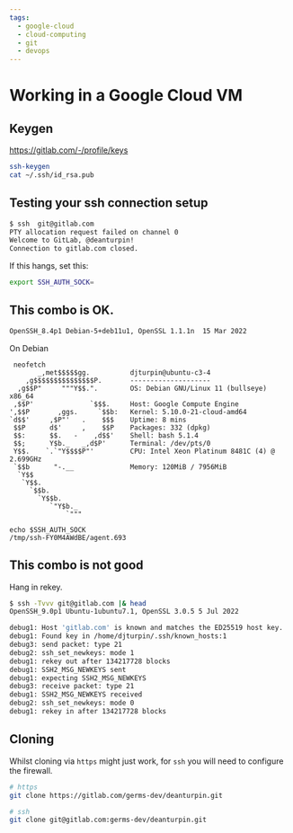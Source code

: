 ```yaml
---
tags:
  - google-cloud
  - cloud-computing
  - git
  - devops
---
```


# Working in a Google Cloud VM

## Keygen
https://gitlab.com/-/profile/keys

```bash
ssh-keygen
cat ~/.ssh/id_rsa.pub
```

## Testing your ssh connection setup

```bash
$ ssh  git@gitlab.com
PTY allocation request failed on channel 0
Welcome to GitLab, @deanturpin!
Connection to gitlab.com closed.
```

If this hangs, set this:

```bash
export SSH_AUTH_SOCK=
```

## This combo is OK.

```bash
OpenSSH_8.4p1 Debian-5+deb11u1, OpenSSL 1.1.1n  15 Mar 2022
```

On Debian

```
 neofetch
       _,met$$$$$gg.          djturpin@ubuntu-c3-4
    ,g$$$$$$$$$$$$$$$P.       --------------------
  ,g$$P"     """Y$$.".        OS: Debian GNU/Linux 11 (bullseye) x86_64
 ,$$P'              `$$$.     Host: Google Compute Engine
',$$P       ,ggs.     `$$b:   Kernel: 5.10.0-21-cloud-amd64
`d$$'     ,$P"'   .    $$$    Uptime: 8 mins
 $$P      d$'     ,    $$P    Packages: 332 (dpkg)
 $$:      $$.   -    ,d$$'    Shell: bash 5.1.4
 $$;      Y$b._   _,d$P'      Terminal: /dev/pts/0
 Y$$.    `.`"Y$$$$P"'         CPU: Intel Xeon Platinum 8481C (4) @ 2.699GHz
 `$$b      "-.__              Memory: 120MiB / 7956MiB
  `Y$$
   `Y$$.
     `$$b.
       `Y$$b.
          `"Y$b._
              `"""
```

```
echo $SSH_AUTH_SOCK
/tmp/ssh-FY0M4AWdBE/agent.693
```

## This combo is not good
Hang in rekey.

```bash
$ ssh -Tvvv git@gitlab.com |& head
OpenSSH_9.0p1 Ubuntu-1ubuntu7.1, OpenSSL 3.0.5 5 Jul 2022
```

```bash
debug1: Host 'gitlab.com' is known and matches the ED25519 host key.
debug1: Found key in /home/djturpin/.ssh/known_hosts:1
debug3: send packet: type 21
debug2: ssh_set_newkeys: mode 1
debug1: rekey out after 134217728 blocks
debug1: SSH2_MSG_NEWKEYS sent
debug1: expecting SSH2_MSG_NEWKEYS
debug3: receive packet: type 21
debug1: SSH2_MSG_NEWKEYS received
debug2: ssh_set_newkeys: mode 0
debug1: rekey in after 134217728 blocks
```

## Cloning
Whilst cloning via `https` might just work, for `ssh` you will need to configure the firewall.

```bash
# https
git clone https://gitlab.com/germs-dev/deanturpin.git

# ssh
git clone git@gitlab.com:germs-dev/deanturpin.git
```
